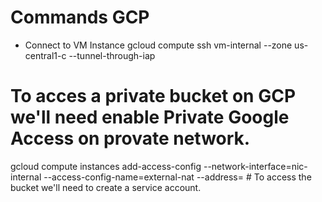 # Commands GCP

* Connect to VM Instance 
gcloud compute ssh vm-internal --zone us-central1-c --tunnel-through-iap

# To acces a private bucket on GCP we'll need enable Private Google Access on provate network. 
gcloud compute instances add-access-config --network-interface=nic-internal --access-config-name=external-nat --address=    # To access the bucket we'll need to create a service account.

